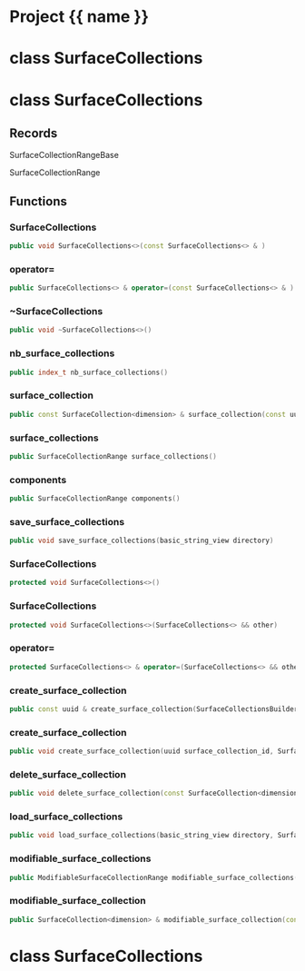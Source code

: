 <script setup>
import {useRoute} from 'vitepress'
const {path} = useRoute()
const tokens = path.split('/')
const words = tokens[2].split('-');
for (let i = 0; i < words.length; i++) {
    words[i] = words[i].charAt(0).toUpperCase() + words[i].slice(1);
    words[i] = words[i].replace('geode', 'Geode')
}
const name = words.join('-');
</script>
# Project {{ name }}

# class SurfaceCollections


# class SurfaceCollections


## Records

SurfaceCollectionRangeBase

SurfaceCollectionRange



## Functions

### SurfaceCollections

```cpp
public void SurfaceCollections<>(const SurfaceCollections<> & )
```


### operator=

```cpp
public SurfaceCollections<> & operator=(const SurfaceCollections<> & )
```


### ~SurfaceCollections

```cpp
public void ~SurfaceCollections<>()
```


### nb_surface_collections

```cpp
public index_t nb_surface_collections()
```


### surface_collection

```cpp
public const SurfaceCollection<dimension> & surface_collection(const uuid & id)
```


### surface_collections

```cpp
public SurfaceCollectionRange surface_collections()
```


### components

```cpp
public SurfaceCollectionRange components()
```


### save_surface_collections

```cpp
public void save_surface_collections(basic_string_view directory)
```


### SurfaceCollections

```cpp
protected void SurfaceCollections<>()
```


### SurfaceCollections

```cpp
protected void SurfaceCollections<>(SurfaceCollections<> && other)
```


### operator=

```cpp
protected SurfaceCollections<> & operator=(SurfaceCollections<> && other)
```


### create_surface_collection

```cpp
public const uuid & create_surface_collection(SurfaceCollectionsBuilderKey key)
```


### create_surface_collection

```cpp
public void create_surface_collection(uuid surface_collection_id, SurfaceCollectionsBuilderKey key)
```


### delete_surface_collection

```cpp
public void delete_surface_collection(const SurfaceCollection<dimension> & boundary, SurfaceCollectionsBuilderKey key)
```


### load_surface_collections

```cpp
public void load_surface_collections(basic_string_view directory, SurfaceCollectionsBuilderKey key)
```


### modifiable_surface_collections

```cpp
public ModifiableSurfaceCollectionRange modifiable_surface_collections(SurfaceCollectionsBuilderKey key)
```


### modifiable_surface_collection

```cpp
public SurfaceCollection<dimension> & modifiable_surface_collection(const uuid & id, SurfaceCollectionsBuilderKey key)
```




# class SurfaceCollections


